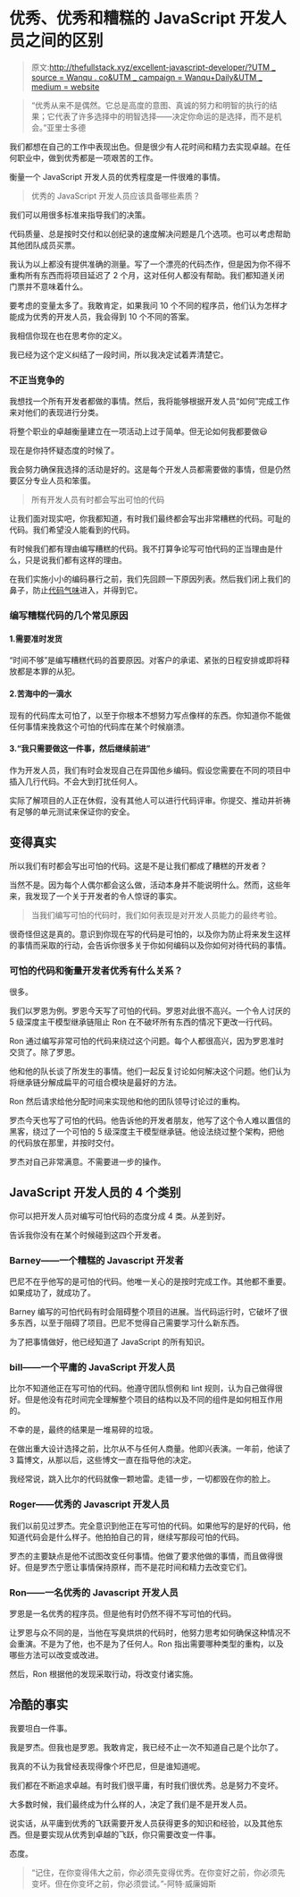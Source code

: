 # 优秀、优秀和糟糕的 JavaScript 开发人员之间的区别

> 原文:[http://thefullstack.xyz/excellent-javascript-developer/?UTM _ source = Wanqu . co&UTM _ campaign = Wanqu+Daily&UTM _ medium = website](http://thefullstack.xyz/excellent-javascript-developer/?utm_source=wanqu.co&utm_campaign=Wanqu+Daily&utm_medium=website)

> “优秀从来不是偶然。它总是高度的意图、真诚的努力和明智的执行的结果；它代表了许多选择中的明智选择——决定你命运的是选择，而不是机会。”亚里士多德

我们都想在自己的工作中表现出色。但是很少有人花时间和精力去实现卓越。在任何职业中，做到优秀都是一项艰苦的工作。

衡量一个 JavaScript 开发人员的优秀程度是一件很难的事情。

> 优秀的 JavaScript 开发人员应该具备哪些素质？

我们可以用很多标准来指导我们的决策。

代码质量、总是按时交付和以创纪录的速度解决问题是几个选项。也可以考虑帮助其他团队成员买票。

我认为以上都没有提供准确的测量。写了一个漂亮的代码杰作，但是因为你不得不重构所有东西而将项目延迟了 2 个月，这对任何人都没有帮助。我们都知道关闭门票并不意味着什么。

要考虑的变量太多了。我敢肯定，如果我问 10 个不同的程序员，他们认为怎样才能成为优秀的开发人员，我会得到 10 个不同的答案。

我相信你现在也在思考你的定义。

我已经为这个定义纠结了一段时间，所以我决定试着弄清楚它。

### 不正当竞争的

我想找一个所有开发者都做的事情。然后，我将能够根据开发人员“如何”完成工作来对他们的表现进行分类。

将整个职业的卓越衡量建立在一项活动上过于简单。但无论如何我都要做😃

现在是你持怀疑态度的时候了。

我会努力确保我选择的活动是好的。这是每个开发人员都需要做的事情，但是仍然要区分专业人员和笨蛋。

> 所有开发人员有时都会写出可怕的代码

让我们面对现实吧，你我都知道，有时我们最终都会写出非常糟糕的代码。可耻的代码。我们希望没人能看到的代码。

有时候我们都有理由编写糟糕的代码。我不打算争论写可怕代码的正当理由是什么，只是说我们都有这样的理由。

在我们实施小小的编码暴行之前，我们先回顾一下原因列表。然后我们闭上我们的鼻子，防止[代码气味](http://blog.codinghorror.com/code-smells/)进入，并得到它。

### 编写糟糕代码的几个常见原因

#### 1.需要准时发货

“时间不够”是编写糟糕代码的首要原因。对客户的承诺、紧张的日程安排或即将释放都是本罪的从犯。

#### 2.苦海中的一滴水

现有的代码库太可怕了，以至于你根本不想努力写点像样的东西。你知道你不能做任何事情来挽救这个可怕的代码库在某个时候崩溃。

#### 3.“我只需要做这一件事，然后继续前进”

作为开发人员，我们有时会发现自己在异国他乡编码。假设您需要在不同的项目中插入几行代码。不会大到打扰任何人。

实际了解项目的人正在休假，没有其他人可以进行代码评审。你提交、推动并祈祷有足够的单元测试来保证你的安全。

## 变得真实

所以我们有时都会写出可怕的代码。这是不是让我们都成了糟糕的开发者？

当然不是。因为每个人偶尔都会这么做，活动本身并不能说明什么。然而，这些年来，我发现了一个关于开发者的令人惊讶的事实。

> 当我们编写可怕的代码时，我们如何表现是对开发人员能力的最终考验。

很奇怪但这是真的。意识到你现在写的代码是可怕的，以及你为防止将来发生这样的事情而采取的行动，会告诉你很多关于你如何编码以及你如何对待代码的事情。

### 可怕的代码和衡量开发者优秀有什么关系？

很多。

我们以罗恩为例。罗恩今天写了可怕的代码。罗恩对此很不高兴。一个令人讨厌的 5 级深度主干模型继承链阻止 Ron 在不破坏所有东西的情况下更改一行代码。

Ron 通过编写非常可怕的代码来绕过这个问题。每个人都很高兴，因为罗恩准时交货了。除了罗恩。

他和他的队长谈了所发生的事情。他们一起反复讨论如何解决这个问题。他们认为将继承链分解成扁平的可组合模块是最好的方法。

Ron 然后请求给他分配时间来实现他和他的团队领导讨论过的重构。

罗杰今天也写了可怕的代码。他告诉他的开发者朋友，他写了这个令人难以置信的黑客，绕过了一个可怕的 5 级深度主干模型继承链。他设法绕过整个架构，把他的代码放在那里，并按时交付。

罗杰对自己非常满意。不需要进一步的操作。

## JavaScript 开发人员的 4 个类别

你可以把开发人员对编写可怕代码的态度分成 4 类。从差到好。

告诉我你没有在某个时候碰到这四个开发者。

### Barney——一个糟糕的 Javascript 开发者

巴尼不在乎他写的是可怕的代码。他唯一关心的是按时完成工作。其他都不重要。如果成功了，就成功了。

Barney 编写的可怕代码有时会阻碍整个项目的进展。当代码运行时，它破坏了很多东西，以至于阻碍了项目。巴尼不觉得自己需要学习什么新东西。

为了把事情做好，他已经知道了 JavaScript 的所有知识。

### bill——一个平庸的 JavaScript 开发人员

比尔不知道他正在写可怕的代码。他遵守团队惯例和 lint 规则，认为自己做得很好。但是他没有花时间完全理解整个项目的结构以及不同的组件是如何相互作用的。

不幸的是，最终的结果是一堆易碎的垃圾。

在做出重大设计选择之前，比尔从不与任何人商量。他即兴表演。一年前，他读了 3 篇博文，从那以后，这些博文一直在指导他的决定。

我经常说，跳入比尔的代码就像一颗地雷。走错一步，一切都毁在你的脸上。

### Roger——优秀的 Javascript 开发人员

我们以前见过罗杰。完全意识到他正在写可怕的代码。如果他写的是好的代码，他知道代码会是什么样子。他拍拍自己的背，继续写那段可怕的代码。

罗杰的主要缺点是他不试图改变任何事情。他做了要求他做的事情，而且做得很好。但是罗杰宁愿让事情保持原样，而不是花时间和精力去改变它们。

### Ron——一名优秀的 Javascript 开发人员

罗恩是一名优秀的程序员。但是他有时仍然不得不写可怕的代码。

让罗恩与众不同的是，当他在写臭烘烘的代码时，他努力思考如何确保这种情况不会重演。不是为了他，也不是为了任何人。Ron 指出需要哪种类型的重构，以及哪些方法可以改变或改进。

然后，Ron 根据他的发现采取行动，将改变付诸实施。

## 冷酷的事实

我要坦白一件事。

我是罗杰。但我也是罗恩。我敢肯定，我已经不止一次不知道自己是个比尔了。

我真的不认为我曾经表现得像个坏巴尼，但是谁知道呢。

我们都在不断追求卓越。有时我们很平庸，有时我们很优秀。总是努力不变坏。

大多数时候，我们最终成为什么样的人，决定了我们是不是开发人员。

说实话，从平庸到优秀的飞跃需要开发人员获得更多的知识和经验，以及其他东西。但是要实现从优秀到卓越的飞跃，你只需要改变一件事。

态度。

> “记住，在你变得伟大之前，你必须先变得优秀。在你变好之前，你必须先变坏。但在你变坏之前，你必须尝试。”-阿特·威廉姆斯